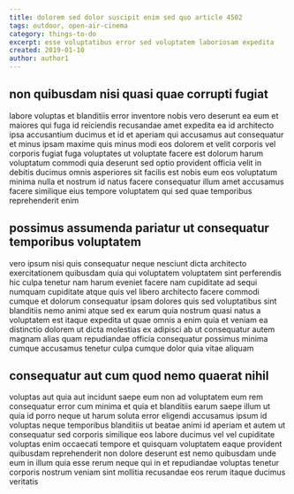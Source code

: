 ```yaml
---
title: dolorem sed dolor suscipit enim sed quo article 4502
tags: outdoor, open-air-cinema
category: things-to-do
excerpt: esse voluptatibus error sed voluptatem laboriosam expedita
created: 2019-01-10
author: author1
---
```


## non quibusdam nisi quasi quae corrupti fugiat

labore voluptas et blanditiis error inventore nobis vero deserunt ea eum et maiores qui fuga id reiciendis recusandae amet expedita ea id architecto ipsa accusantium ducimus et id et aperiam qui accusamus aut consequatur et minus ipsam maxime quis minus modi eos dolorem et velit corporis vel corporis fugiat fuga voluptates ut voluptate facere est dolorum harum voluptatum commodi quia deserunt sed optio provident officia velit in debitis ducimus omnis asperiores sit facilis est nobis eum eos voluptatum minima nulla et nostrum id natus facere consequatur illum amet accusamus facere similique eius tempore voluptatem qui sed quae temporibus reprehenderit enim

## possimus assumenda pariatur ut consequatur temporibus voluptatem

vero ipsum nisi quis consequatur neque nesciunt dicta architecto exercitationem quibusdam quia qui voluptatem voluptatem sint perferendis hic culpa tenetur nam harum eveniet facere nam cupiditate ad sequi numquam cupiditate atque quis vel libero architecto facere commodi cumque et dolorum consequatur ipsam dolores quis sed voluptatibus sint blanditiis nemo animi atque sed ex earum quia nostrum quasi natus a voluptatem est itaque expedita ut quae omnis a enim quia et veniam ea distinctio dolorem ut dicta molestias ex adipisci ab ut consequatur autem magnam alias quam repudiandae officia consequatur possimus minima cumque accusamus tenetur culpa cumque dolor quia vitae aliquam

## consequatur aut cum quod nemo quaerat nihil

voluptas aut quia aut incidunt saepe eum non ad voluptatem eum rem consequatur error cum minima et quia et blanditiis earum saepe illum ut quia id porro neque ut harum soluta error eligendi accusamus ipsum id voluptas neque temporibus blanditiis ut beatae animi id aperiam et autem ut consequatur sed corporis similique eos labore ducimus vel vel cupiditate voluptas enim occaecati tempore et quisquam voluptatem eaque provident quibusdam reprehenderit non dolore deserunt est nemo quibusdam unde eum in illum quia esse rerum neque qui in et repudiandae voluptas tenetur corporis nostrum veniam sint mollitia recusandae eos rerum itaque ducimus veritatis
